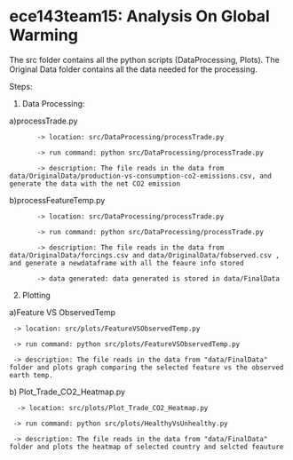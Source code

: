 # ece143team15: Analysis On Global Warming

The src folder contains all the python scripts (DataProcessing, Plots). The Original Data folder contains all the data needed for the processing.

Steps:
 1. Data Processing:
     
   a)processTrade.py
      
           -> location: src/DataProcessing/processTrade.py
           
           -> run command: python src/DataProcessing/processTrade.py
           
           -> description: The file reads in the data from data/OriginalData/production-vs-consumption-co2-emissions.csv, and generate the data with the net CO2 emission


  b)processFeatureTemp.py 
      
           -> location: src/DataProcessing/processTrade.py
           
           -> run command: python src/DataProcessing/processTrade.py
           
           -> description: The file reads in the data from data/OriginalData/forcings.csv and data/OriginalData/fobserved.csv , and generate a newdataframe with all the feaure info stored
           
           -> data generated: data generated is stored in data/FinalData
    
 2. Plotting
   
   a)Feature VS ObservedTemp
     
     -> location: src/plots/FeatureVSObservedTemp.py 
     
     -> run command: python src/plots/FeatureVSObservedTemp.py 
     
     -> description: The file reads in the data from "data/FinalData" folder and plots graph comparing the selected feature vs the observed earth temp. 
   
   b) Plot_Trade_CO2_Heatmap.py 
      
      -> location: src/plots/Plot_Trade_CO2_Heatmap.py 
     
     -> run command: python src/plots/HealthyVsUnhealthy.py
     
     -> description: The file reads in the data from "data/FinalData" folder and plots the heatmap of selected country and selcted feauture
    
